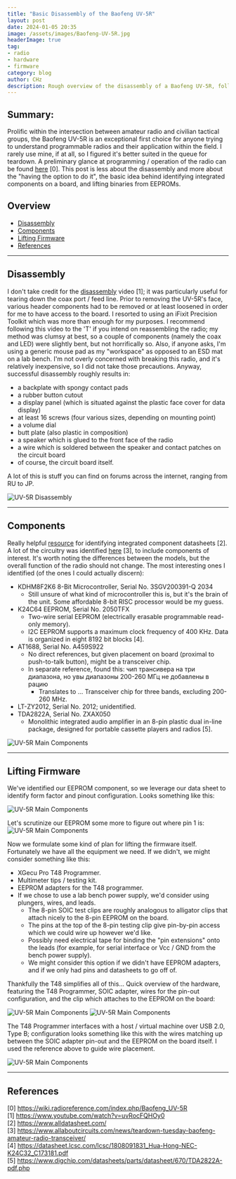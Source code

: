 ```yaml
---
title: "Basic Disassembly of the Baofeng UV-5R"
layout: post
date: 2024-01-05 20:35
image: /assets/images/Baofeng-UV-5R.jpg
headerImage: true
tag:
- radio
- hardware
- firmware
category: blog
author: CHz
description: Rough overview of the disassembly of a Baofeng UV-5R, followed by the extraction of its IC-resident firmware.
---
```


## Summary:

Prolific within the intersection between amateur radio and civilian tactical groups, the Baofeng UV-5R is an exceptional first choice for anyone trying to understand programmable radios and their application within the field. I rarely use mine, if at all, so I figured it's better suited in the queue for teardown. A preliminary glance at programming / operation of the radio can be found [here][0] \[0\]. This post is less about the disassembly and more about the "having the option to do it", the basic idea behind identifying integrated components on a board, and lifting binaries from EEPROMs.

## Overview
- [Disassembly](#disassembly)
- [Components](#components)
- [Lifting Firmware](#lifting-firmware)
- [References](#references)

---

## Disassembly

I don't take credit for the [disassembly][1] video \[1\]; it was particularly useful for tearing down the coax port / feed line. Prior to removing the UV-5R's face, various header components had to be removed or at least loosened in order for me to have access to the board. I resorted to using an iFixit Precision Toolkit which was more than enough for my purposes. I recommend following this video to the 'T' if you intend on reassembling the radio; my method was clumsy at best, so a couple of components (namely the coax and LED) were slightly bent, but not horrifically so. Also, if anyone asks, I'm using a generic mouse pad as my "workspace" as opposed to an ESD mat on a lab bench. I'm not overly concerned with breaking this radio, and it's relatively inexpensive, so I did not take those precautions. Anyway, successful disassembly roughly results in:

* a backplate with spongy contact pads
* a rubber button cutout
* a display panel (which is situated against the plastic face cover for data display)
* at least 16 screws (four various sizes, depending on mounting point)
* a volume dial
* butt plate (also plastic in composition)
* a speaker which is glued to the front face of the radio
* a wire which is soldered between the speaker and contact patches on the circuit board
* of course, the circuit board itself.

A lot of this is stuff you can find on forums across the internet, ranging from RU to JP.

![UV-5R Disassembly](/assets/images/overview-of-uv-5r.PNG)

---

## Components

Really helpful [resource][2] for identifying integrated component datasheets \[2\]. A lot of the circuitry was identified [here][3] \[3\], to include components of interest. It's worth noting the differences between the models, but the overall function of the radio should not change. The most interesting ones I identified (of the ones I could actually discern):

* KDHM8F2K6 8-Bit Microcontroller, Serial No. 3SGV200391-Q 2034
    * Still unsure of what kind of microcontroller this is, but it's the brain of the unit. Some affordable 8-bit RISC processor would be my guess.
* K24C64 EEPROM, Serial No. 2050TFX
    * Two-wire serial EEPROM (electrically erasable programmable read-only memory).
    * I2C EEPROM supports a maximum clock frequency of 400 KHz. Data is organized in eight 8192 bit blocks \[4\]. 
* AT1688, Serial No. A459S922
    * No direct references, but given placement on board (proximal to push-to-talk button), might be a transceiver chip.
    * In separate reference, found this:  чип трансивера на три диапазона, но увы диапазоны 200-260 МГц не добавлены в рацию
        * Translates to ... Transceiver chip for three bands, excluding 200-260 MHz.
* LT-ZY2012, Serial No. 2012; unidentified.
* TDA2822A, Serial No. ZXAX050
    * Monolithic integrated audio amplifier in an 8-pin plastic dual in-line package, designed for portable cassette players and radios \[5\].

![UV-5R Main Components](/assets/images/uv-5r-components.PNG)

---

## Lifting Firmware

We've identified our EEPROM component, so we leverage our data sheet to identify form factor and pinout configuration. Looks something like this:

![UV-5R Main Components](/assets/images/k24c64-pinout.PNG)

Let's scrutinize our EEPROM some more to figure out where pin 1 is:
![UV-5R Main Components](/assets/images/k24c64-pin1.PNG)

Now we formulate some kind of plan for lifting the firmware itself. Fortunately we have all the equipment we need. If we didn't, we might consider something like this:

* XGecu Pro T48 Programmer.
* Multimeter tips / testing kit.
* EEPROM adapters for the T48 programmer.
* If we chose to use a lab bench power supply, we'd consider using plungers, wires, and leads.
    * The 8-pin SOIC test clips are roughly analogous to alligator clips that attach nicely to the 8-pin EEPROM on the board.
    * The pins at the top of the 8-pin testing clip give pin-by-pin access which we could wire up however we'd like.
    * Possibly need electrical tape for binding the "pin extensions" onto the leads (for example, for serial interface or Vcc / GND from the bench power supply).
    * We might consider this option if we didn't have EEPROM adapters, and if we only had pins and datasheets to go off of.

Thankfully the T48 simplifies all of this... Quick overview of the hardware, featuring the T48 Programmer, SOIC adapter, wires for the pin-out configuration, and the clip which attaches to the EEPROM on the board:

![UV-5R Main Components](/assets/images/setup1.jpg)
![UV-5R Main Components](/assets/images/aligator-clip.jpg)

The T48 Programmer interfaces with a host / virtual machine over USB 2.0, Type B; configuration looks something like this with the wires matching up between the SOIC adapter pin-out and the EEPROM on the board itself. I used the reference above to guide wire placement.

![UV-5R Main Components](/assets/images/Xgecu-interface.jpg)

---

## References

\[0\] <https://wiki.radioreference.com/index.php/Baofeng_UV-5R> <br>
\[1\] <https://www.youtube.com/watch?v=uvRocFQHOy0> <br>
\[2\] <https://www.alldatasheet.com/> <br>
\[3\] <https://www.allaboutcircuits.com/news/teardown-tuesday-baofeng-amateur-radio-transceiver/> <br>
\[4\] <https://datasheet.lcsc.com/lcsc/1808091831_Hua-Hong-NEC-K24C32_C173181.pdf> <br>
\[5\] <https://www.digchip.com/datasheets/parts/datasheet/670/TDA2822A-pdf.php> <br>

[0]: https://wiki.radioreference.com/index.php/Baofeng_UV-5R
[1]: https://www.youtube.com/watch?v=uvRocFQHOy0
[2]: https://www.alldatasheet.com/
[3]: https://www.allaboutcircuits.com/news/teardown-tuesday-baofeng-amateur-radio-transceiver/
[4]: https://datasheet.lcsc.com/lcsc/1808091831_Hua-Hong-NEC-K24C32_C173181.pdf
[5]: https://www.digchip.com/datasheets/parts/datasheet/670/TDA2822A-pdf.php
